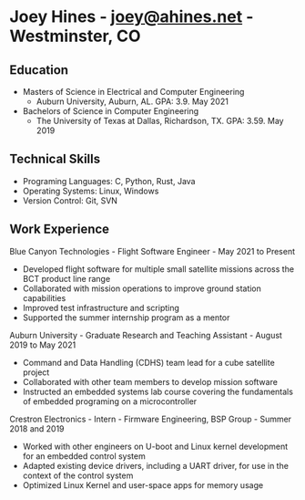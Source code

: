 # Joey Hines - joey@ahines.net - Westminster, CO

## Education
* Masters of Science in Electrical and Computer Engineering
  * Auburn University, Auburn, AL. GPA: 3.9. May 2021
* Bachelors of Science in Computer Engineering
  * The University of Texas at Dallas, Richardson, TX. GPA: 3.59. May 2019

## Technical Skills
* Programing Languages: C, Python, Rust, Java
* Operating Systems: Linux, Windows
* Version Control: Git, SVN

## Work Experience
Blue Canyon Technologies - Flight Software Engineer - May 2021 to Present
* Developed flight software for multiple small satellite missions across the BCT product line range
* Collaborated with mission operations to improve ground station capabilities
* Improved test infrastructure and scripting
* Supported the summer internship program as a mentor

Auburn University - Graduate Research and Teaching Assistant - August 2019 to May 2021
* Command and Data Handling (CDHS) team lead for a cube satellite project
* Collaborated with other team members to develop mission software
* Instructed an embedded systems lab course covering the fundamentals of embedded programing on a microcontroller

Crestron Electronics - Intern - Firmware Engineering, BSP Group - Summer 2018 and 2019
* Worked with other engineers on U-boot and Linux kernel development for an embedded control system
* Adapted existing device drivers, including a UART driver, for use in the context of the control system
* Optimized Linux Kernel and user-space apps for memory usage
